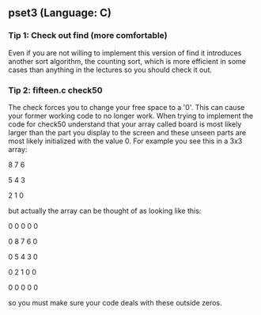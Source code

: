 ## pset3 (Language: C)
### Tip 1: Check out find (more comfortable)
Even if you are not willing to implement this version of find it introduces
another sort algorithm, the counting sort, which is more efficient in some cases
than anything in the lectures so you should check it out.

### Tip 2: fifteen.c check50
The check forces you to change your free space to a '0'. This can cause your former
working code to no longer work. When trying to implement the code for check50 understand
that your array called board is most likely larger than the part you display to the
screen and these unseen parts are most likely initialized with the value 0. For example
you see this in a 3x3 array:

 8 7 6

 5 4 3

 2 1 0

but actually the array can be thought of as looking like this:

  0 0 0 0 0

  0 8 7 6 0

  0 5 4 3 0

  0 2 1 0 0

  0 0 0 0 0

so you must make sure your code deals with these outside zeros.
